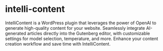 # intelli-content
IntelliContent is a WordPress plugin that leverages the power of OpenAI to generate high-quality content for your website. Seamlessly integrate AI-generated articles directly into the Gutenberg editor, with customizable settings for model selection, temperature, and more. Enhance your content creation workflow and save time with IntelliContent.
